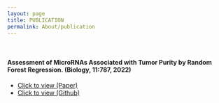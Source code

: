```yaml
---
layout: page
title: PUBLICATION
permalink: About/publication
---
```


<br/>

#### Assessment of MicroRNAs Associated with Tumor Purity by Random Forest Regression. (Biology, 11:787, 2022)
  * [Click to view (Paper)](https://www.mdpi.com/2079-7737/11/5/787)
  * [Click to view (Github)](https://github.com/dongyeon99/ML_tumor_purity/)

<br/>

